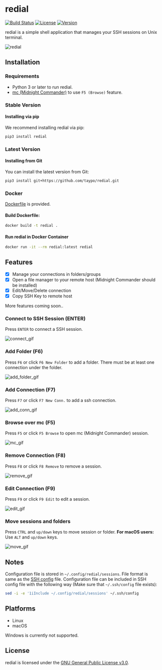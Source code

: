 # redial

[![Build Status](https://img.shields.io/pypi/pyversions/redial.svg)](https://pypi.org/project/redial/)
[![License](https://img.shields.io/github/license/taypo/redial)](LICENSE)
[![Version](https://img.shields.io/pypi/v/redial)](https://pypi.org/project/redial/)

redial is a simple shell application that manages your SSH sessions on Unix terminal.

![redial](https://github.com/taypo/redial/blob/master/doc/redial.png?raw=true)

## Installation

### Requirements
- Python 3 or later to run redial.
- [mc (Midnight Commander)](https://midnight-commander.org/) to use `F5 (Browse)` feature.

### Stable Version

#### Installing via pip

We recommend installing redial via pip:

```bash
pip3 install redial
``` 

### Latest Version

#### Installing from Git

You can install the latest version from Git:

```bash
pip3 install git+https://github.com/taypo/redial.git
```

### Docker

[Dockerfile](Dockerfile) is provided. 

#### Build Dockerfile:

```bash
docker build -t redial .
```

#### Run redial in Docker Container

```bash
docker run -it --rm redial:latest redial
```

## Features
- [x] Manage your connections in folders/groups
- [x] Open a file manager to your remote host (Midnight Commander should be installed)
- [x] Edit/Move/Delete connection
- [x] Copy SSH Key to remote host

More features coming soon..

### Connect to SSH Session (ENTER)

Press `ENTER` to connect a SSH session.

![connect_gif](/doc/connect.gif)

### Add Folder (F6)

Press `F6` or click `F6 New Folder` to add a folder. There must be at least
one connection under the folder. 

![add_folder_gif](/doc/add_folder.gif)

### Add Connection (F7)

Press `F7` or click `F7 New Conn.` to add a ssh connection. 

![add_conn_gif](/doc/add_connection.gif)

### Browse over mc (F5)

Press `F5` or click `F5 Browse` to open mc (Midnight Commander) session. 

![mc_gif](/doc/mc.gif)

### Remove Connection (F8)

Press `F8` or click `F8 Remove` to remove a session. 

![remove_gif](/doc/remove.gif)

### Edit Connection (F9)

Press `F9` or click `F9 Edit` to edit a session. 

![edit_gif](/doc/edit.gif)


### Move sessions and folders

Press `CTRL` and `up/down` keys to move session or folder. **For macOS users:** Use `ALT` and `up/down` keys.

![move_gif](/doc/move.gif)

## Notes

Configuration file is stored in `~/.config/redial/sessions`. File format
is same as the [SSH config](https://man.openbsd.org/ssh_config) file. Configuration file can be included in
SSH config file with the following way (Make sure that `~/.ssh/config` file exists): 

```bash
sed -i -e '1iInclude ~/.config/redial/sessions' ~/.ssh/config
```

## Platforms

- Linux
- macOS

Windows is currently not supported.

## License

redial is licensed under the [GNU General Public License v3.0](LICENSE).

